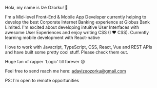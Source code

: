 Hola, my name is Ize Ozorku! 👋

I'm a Mid-level Front-End & Mobile App Developer currently helping to develop the best Corporate Internet Banking experience at Globus Bank Limited. I'm excited about developing intuitive User Interfaces with awesome User Experiences and enjoy writing CSS (I :heart: CSS). Currently learning mobile development with React-native

I love to work with Javacript, TypeScript, CSS, React, Vue and REST APIs and have built some pretty cool stuff. Please check them out.

Huge fan of rapper 'Logic' till forever 😄

Feel free to send reach me here: adavizeozorku@gmail.com

PS: I'm open to remote opportunities
